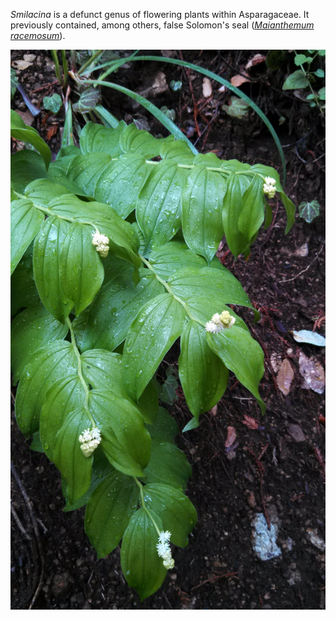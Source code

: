 *Smilacina* is a defunct genus of flowering plants within Asparagaceae. It previously contained, among others, false Solomon's seal ([*Maianthemum racemosum*](https://en.wikipedia.org/wiki/Maianthemum_racemosum)).

![*Maianthemum racemosum*](images/smilacina.jpg)
